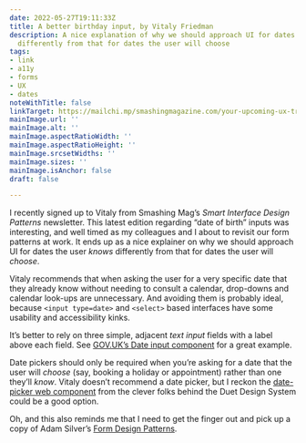 ```yaml
---
date: 2022-05-27T19:11:33Z
title: A better birthday input, by Vitaly Friedman
description: A nice explanation of why we should approach UI for dates the user knows
  differently from that for dates the user will choose
tags:
- link
- a11y
- forms
- UX
- dates
noteWithTitle: false
linkTarget: https://mailchi.mp/smashingmagazine.com/your-upcoming-ux-training-with-vitaly-friedman-final-details-1133905
mainImage.url: ''
mainImage.alt: ''
mainImage.aspectRatioWidth: ''
mainImage.aspectRatioHeight: ''
mainImage.srcsetWidths: ''
mainImage.sizes: ''
mainImage.isAnchor: false
draft: false

---
```

I recently signed up to Vitaly from Smashing Mag’s _Smart Interface Design Patterns_ newsletter. This latest edition regarding “date of birth” inputs was interesting, and well timed as my colleagues and I about to revisit our form patterns at work. It ends up as a nice explainer on why we should approach UI for dates the user _knows_ differently from that for dates the user will _choose_.

Vitaly recommends that when asking the user for a very specific date that they already know without needing to consult a calendar, drop-downs and calendar look-ups are unnecessary. And avoiding them is probably ideal, because `<input type=date>` and `<select>` based interfaces have some usability and accessibility kinks.

It’s better to rely on three simple, adjacent _text input_ fields with a label above each field. See [GOV.UK’s Date input component](https://design-system.service.gov.uk/components/date-input/) for a great example.

Date pickers should only be required when you’re asking for a date that the user will _choose_ (say, booking a holiday or appointment) rather than one they’ll _know_. Vitaly doesn’t recommend a date picker, but I reckon the [date-picker web component](https://github.com/duetds/date-picker) from the clever folks behind the Duet Design System could be a good option.

Oh, and this also reminds me that I need to get the finger out and pick up a copy of Adam Silver’s [Form Design Patterns](https://formdesignpatterns.com/).